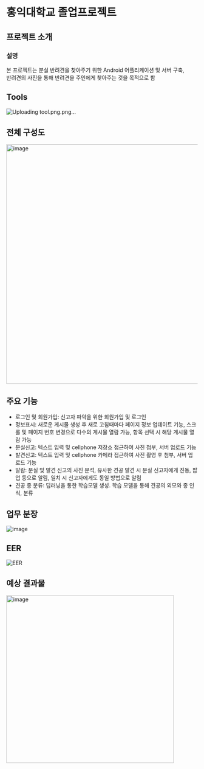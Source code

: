 # 홍익대학교 졸업프로젝트

## 프로젝트 소개

### 설명
본 프로젝트는 분실 반려견을 찾아주기 위한 Android 어플리케이션 및 서버 구축, </br>
반려견의 사진을 통해 반려견을 주인에게 찾아주는 것을 목적으로 함

## Tools
![Uploading tool.png.png…]()

## 전체 구성도
<img width="630" alt="image" src="https://user-images.githubusercontent.com/62103218/139622839-5a687f0c-58ff-4a66-95c8-83fc1a1f31cb.png">

## 주요 기능
- 로그인 및 회원가입: 신고자 파악을 위한 회원가입 및 로그인</br>
- 정보표시: 새로운 게시물 생성 후 새로 고침때마다 페이지 정보 업데이트 기능, 스크롤 및 페이지 번호 변경으로 다수의 게시물 열람 가능, 항목 선택 시 해당 게시물 열람 가능</br>
- 분실신고: 텍스트 입력 및 cellphone 저장소 접근하여 사진 첨부, 서버 업로드 기능</br>
- 발견신고: 텍스트 입력 및 cellphone 카메라 접근하여 사진 촬영 후 첨부, 서버 업로드 기능</br>
- 알람: 분실 및 발견 신고의 사진 분석, 유사한 견공 발견 시 분실 신고자에게 진동, 팝업 등으로 알림, 일치 시 신고자에게도 동일 방법으로 알림</br>
- 견공 종 분류: 딥러닝을 통한 학습모델 생성. 학습 모델을 통해 견공의 외모와 종 인식, 분류</br>

## 업무 분장
![image](https://user-images.githubusercontent.com/62103218/139622785-022b66b6-4655-417d-bba4-b4203aba79c9.png)

## EER
![EER](https://user-images.githubusercontent.com/62103218/139622698-781f1d10-3603-4778-97d1-0eb52f9c5a1f.png)

## 예상 결과물
<img width="441" alt="image" src="https://user-images.githubusercontent.com/62103218/139623071-52b9b585-2a1c-4318-a8f0-61648856e6b1.png">

